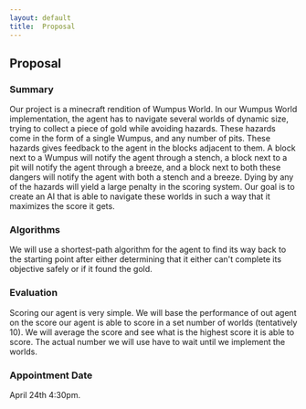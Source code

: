 ```yaml
---
layout: default
title:  Proposal
---
```


##	Proposal


### Summary

Our project is a minecraft rendition of Wumpus World. In our Wumpus World implementation, the agent has to navigate several worlds of dynamic size, trying to collect a piece of gold while avoiding hazards. These hazards come in the form of a single Wumpus, and any number of pits. These hazards gives feedback to the agent in the blocks adjacent to them. A block next to a Wumpus will notify the agent through a stench, a block next to a pit will notify the agent through a breeze, and a block next to both these dangers will notify the agent with both a stench and a breeze. Dying by any of the hazards will yield a large penalty in the scoring system. Our goal is to create an AI that is able to navigate these worlds in such a way that it maximizes the score it gets.

### Algorithms

We will use a shortest-path algorithm for the agent to find its way back to the starting point after either determining that it either can't complete its objective safely or if it found the gold.

### Evaluation

Scoring our agent is very simple. We will base the performance of out agent on the score our agent is able to score in a set number of worlds (tentatively 10). We will average the score and see what is the highest score it is able to score. The actual number we will use have to wait until we implement the worlds.

### Appointment Date

April 24th 4:30pm.
